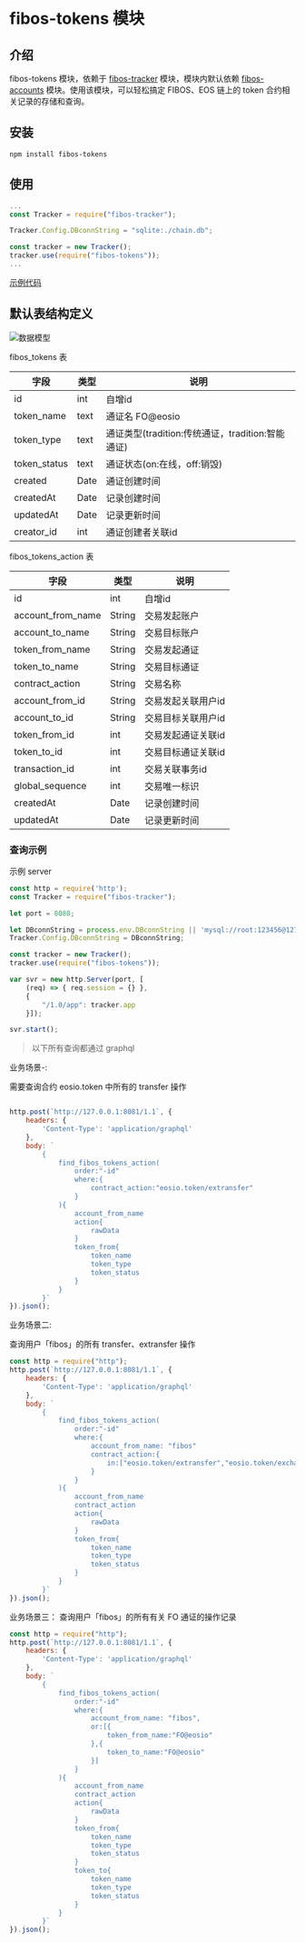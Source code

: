 # fibos-tokens 模块

## 介绍

fibos-tokens 模块，依赖于 [fibos-tracker](https://github.com/FIBOSIO/fibos-tracker) 模块，模块内默认依赖 [fibos-accounts](https://github.com/FIBOSIO/fibos-accounts) 模块。使用该模块，可以轻松搞定 FIBOS、EOS 链上的 token 合约相关记录的存储和查询。

## 安装

```shell
npm install fibos-tokens
```

## 使用

```javascript
...
const Tracker = require("fibos-tracker");

Tracker.Config.DBconnString = "sqlite:./chain.db";

const tracker = new Tracker();
tracker.use(require("fibos-tokens"));
...
```

[示例代码](./examples/)

## 默认表结构定义

![数据模型](./diagram.svg)

fibos_tokens 表

| 字段 | 类型 | 说明 |
| --- | --- | --- |
| id | int | 自增id |
| token_name | text | 通证名 FO@eosio|
| token_type | text | 通证类型(tradition:传统通证，tradition:智能通证) |
| token_status | text | 通证状态(on:在线，off:销毁) |
| created| Date | 通证创建时间 |
| createdAt | Date | 记录创建时间 |
| updatedAt | Date | 记录更新时间 |
| creator_id | int | 通证创建者关联id |

fibos_tokens_action 表

| 字段 | 类型 | 说明 |
| --- | --- | --- |
| id | int | 自增id |
| account_from_name | String | 交易发起账户 |
| account_to_name | String | 交易目标账户 |
| token_from_name | String | 交易发起通证 |
| token_to_name | String | 交易目标通证 |
| contract_action | String | 交易名称 |
| account_from_id | String | 交易发起关联用户id|
| account_to_id | String | 交易目标关联用户id |
| token_from_id | int | 交易发起通证关联id |
| token_to_id | int | 交易目标通证关联id|
| transaction_id | int | 交易关联事务id|
| global_sequence | int | 交易唯一标识 |
| createdAt | Date | 记录创建时间 |
| updatedAt | Date | 记录更新时间 |

### 查询示例

示例 server

```javascript
const http = require('http');
const Tracker = require("fibos-tracker");

let port = 8080;

let DBconnString = process.env.DBconnString || 'mysql://root:123456@127.0.0.1/fibos_chain';
Tracker.Config.DBconnString = DBconnString;

const tracker = new Tracker();
tracker.use(require("fibos-tokens"));

var svr = new http.Server(port, [
    (req) => { req.session = {} },
    {
        "/1.0/app": tracker.app
    }]);

svr.start();
```

> 以下所有查询都通过 graphql

业务场景-:

需要查询合约 eosio.token 中所有的 transfer 操作

```javascript

http.post(`http://127.0.0.1:8081/1.1`, {
	headers: {
		'Content-Type': 'application/graphql'
	},
	body: `
		{
			find_fibos_tokens_action(
				order:"-id"
				where:{
					contract_action:"eosio.token/extransfer"
				}
			){
				account_from_name
				action{
					rawData
				}
				token_from{
					token_name
					token_type
					token_status
				}
			}
		}`
}).json();
```

业务场景二:

查询用户「fibos」的所有 transfer、extransfer 操作

``` javascript
const http = require("http");
http.post(`http://127.0.0.1:8081/1.1`, {
	headers: {
		'Content-Type': 'application/graphql'
	},
	body: `
		{
			find_fibos_tokens_action(
				order:"-id"
				where:{
					account_from_name: "fibos"
					contract_action:{
						in:["eosio.token/extransfer","eosio.token/exchange"]
					}
				}
			){
				account_from_name
				contract_action
				action{
					rawData
				}
				token_from{
					token_name
					token_type
					token_status
				}
			}
		}`
}).json();
```

业务场景三：
查询用户「fibos」的所有有关 FO 通证的操作记录

```javascript
const http = require("http");
http.post(`http://127.0.0.1:8081/1.1`, {
	headers: {
		'Content-Type': 'application/graphql'
	},
	body: `
		{
			find_fibos_tokens_action(
				order:"-id"
				where:{
					account_from_name: "fibos",
					or:[{
						token_from_name:"FO@eosio"
					},{
						token_to_name:"FO@eosio"
					}]
				}
			){
				account_from_name
				contract_action
				action{
					rawData
				}
				token_from{
					token_name
					token_type
					token_status
				}
				token_to{
					token_name
					token_type
					token_status
				}
			}
		}`
}).json();
```